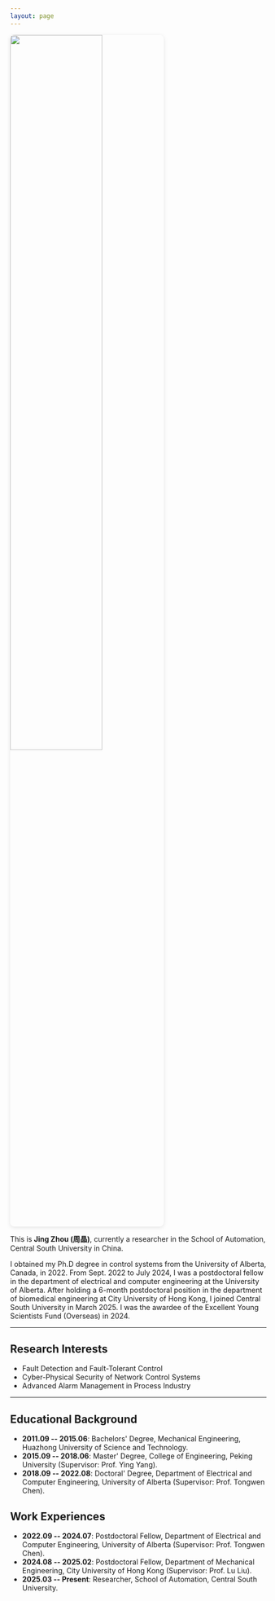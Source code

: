 ```yaml
---
layout: page
---
```


<img src="{{ 'images/jingzhouGroup.jpeg' | relative_url }}" class="floatpic" style="width: 60%; 
    min-width: 250px;
    max-width: 600px;
    height: auto;
    border-radius: 8px;
    box-shadow: 0 2px 8px rgba(0,0,0,0.1);">

This is **Jing Zhou (周晶)**, currently a researcher in the School of Automation, Central South University in China. 

I obtained my Ph.D degree in control systems from the University of Alberta, Canada, in 2022. From Sept. 2022 to July 2024, I was a postdoctoral fellow in the department of electrical and computer engineering at the University of Alberta. After holding a 6-month postdoctoral position in the department of biomedical engineering at City University of Hong Kong, I joined Central South University in March 2025. I was the awardee of the Excellent Young Scientists Fund (Overseas) in 2024. 

---

## Research Interests

- Fault Detection and Fault-Tolerant Control 
- Cyber-Physical Security of Network Control Systems
- Advanced Alarm Management in Process Industry

---

## Educational Background

- **2011.09 -- 2015.06**: Bachelors' Degree, Mechanical Engineering, Huazhong University of Science and Technology.
- **2015.09 -- 2018.06**: Master' Degree, College of Engineering, Peking University (Supervisor: Prof. Ying Yang).
- **2018.09 -- 2022.08**: Doctoral' Degree, Department of Electrical and Computer Engineering, University of Alberta (Supervisor: Prof. Tongwen Chen).

## Work Experiences

- **2022.09 -- 2024.07**: Postdoctoral Fellow, Department of Electrical and Computer Engineering, University of Alberta (Supervisor: Prof. Tongwen Chen).
- **2024.08 -- 2025.02**: Postdoctoral Fellow, Department of Mechanical Engineering, City University of Hong Kong (Supervisor: Prof. Lu Liu).
- **2025.03 -- Present**: Researcher, School of Automation, Central South University.
